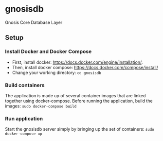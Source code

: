 # gnosisdb
Gnosis Core Database Layer

## Setup

### Install Docker and Docker Compose
* First, install docker: https://docs.docker.com/engine/installation/.
* Then, install docker compose: https://docs.docker.com/compose/install/
* Change your working directory: `cd gnosisdb`

### Build containers
The application is made up of several container images that are linked together using docker-compose. Before running the application, build the images:
`sudo docker-compose build`

### Run application
Start the gnosisdb server simply by bringing up the set of containers:
`sudo docker-compose up`
